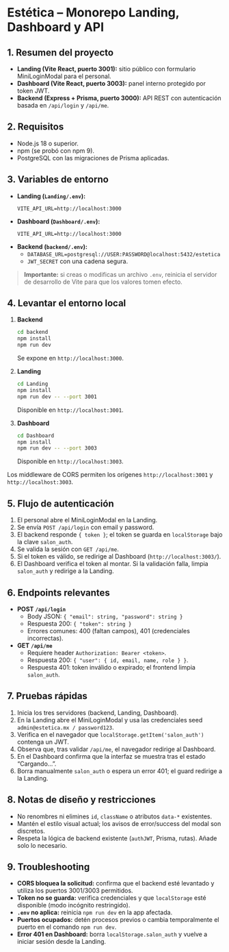 # Estética – Monorepo Landing, Dashboard y API

## 1. Resumen del proyecto
- **Landing (Vite React, puerto 3001):** sitio público con formulario MiniLoginModal para el personal.
- **Dashboard (Vite React, puerto 3003):** panel interno protegido por token JWT.
- **Backend (Express + Prisma, puerto 3000):** API REST con autenticación basada en `/api/login` y `/api/me`.

## 2. Requisitos
- Node.js 18 o superior.
- npm (se probó con npm 9).
- PostgreSQL con las migraciones de Prisma aplicadas.

## 3. Variables de entorno
- **Landing (`Landing/.env`):**
  ```env
  VITE_API_URL=http://localhost:3000
  ```
- **Dashboard (`Dashboard/.env`):**
  ```env
  VITE_API_URL=http://localhost:3000
  ```
- **Backend (`backend/.env`):**
  - `DATABASE_URL=postgresql://USER:PASSWORD@localhost:5432/estetica`
  - `JWT_SECRET` con una cadena segura.

> **Importante:** si creas o modificas un archivo `.env`, reinicia el servidor de desarrollo de Vite para que los valores tomen efecto.

## 4. Levantar el entorno local
1. **Backend**
   ```bash
   cd backend
   npm install
   npm run dev
   ```
   Se expone en `http://localhost:3000`.

2. **Landing**
   ```bash
   cd Landing
   npm install
   npm run dev -- --port 3001
   ```
   Disponible en `http://localhost:3001`.

3. **Dashboard**
   ```bash
   cd Dashboard
   npm install
   npm run dev -- --port 3003
   ```
   Disponible en `http://localhost:3003`.

Los middleware de CORS permiten los orígenes `http://localhost:3001` y `http://localhost:3003`.

## 5. Flujo de autenticación
1. El personal abre el MiniLoginModal en la Landing.
2. Se envía `POST /api/login` con email y password.
3. El backend responde `{ token }`; el token se guarda en `localStorage` bajo la clave `salon_auth`.
4. Se valida la sesión con `GET /api/me`.
5. Si el token es válido, se redirige al Dashboard (`http://localhost:3003/`).
6. El Dashboard verifica el token al montar. Si la validación falla, limpia `salon_auth` y redirige a la Landing.

## 6. Endpoints relevantes
- **POST `/api/login`**
  - Body JSON: `{ "email": string, "password": string }`
  - Respuesta 200: `{ "token": string }`
  - Errores comunes: 400 (faltan campos), 401 (credenciales incorrectas).
- **GET `/api/me`**
  - Requiere header `Authorization: Bearer <token>`.
  - Respuesta 200: `{ "user": { id, email, name, role } }`.
  - Respuesta 401: token inválido o expirado; el frontend limpia `salon_auth`.

## 7. Pruebas rápidas
1. Inicia los tres servidores (backend, Landing, Dashboard).
2. En la Landing abre el MiniLoginModal y usa las credenciales seed `admin@estetica.mx / password123`.
3. Verifica en el navegador que `localStorage.getItem('salon_auth')` contenga un JWT.
4. Observa que, tras validar `/api/me`, el navegador redirige al Dashboard.
5. En el Dashboard confirma que la interfaz se muestra tras el estado “Cargando…”.
6. Borra manualmente `salon_auth` o espera un error 401; el guard redirige a la Landing.

## 8. Notas de diseño y restricciones
- No renombres ni elimines `id`, `className` o atributos `data-*` existentes.
- Mantén el estilo visual actual; los avisos de error/success del modal son discretos.
- Respeta la lógica de backend existente (`authJWT`, Prisma, rutas). Añade solo lo necesario.

## 9. Troubleshooting
- **CORS bloquea la solicitud:** confirma que el backend esté levantado y utiliza los puertos 3001/3003 permitidos.
- **Token no se guarda:** verifica credenciales y que `localStorage` esté disponible (modo incógnito restringido).
- **`.env` no aplica:** reinicia `npm run dev` en la app afectada.
- **Puertos ocupados:** detén procesos previos o cambia temporalmente el puerto en el comando `npm run dev`.
- **Error 401 en Dashboard:** borra `localStorage.salon_auth` y vuelve a iniciar sesión desde la Landing.
